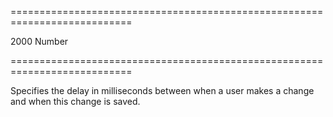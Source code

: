 ===========================================================================
<!--default-->2000<!--/default-->
<!--type-->Number<!--/type-->
===========================================================================

<!--shortDescription-->
Specifies the delay in milliseconds between when a user makes a change and when this change is saved.
<!--/shortDescription-->

<!--fullDescription-->

<!--/fullDescription-->